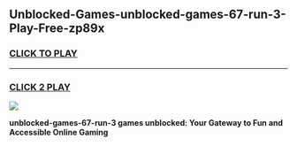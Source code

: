 
## Unblocked-Games-unblocked-games-67-run-3-Play-Free-zp89x
<h3>
<a href="https://premium76.site?title=unblocked-games-67-run-3&ref=09A">CLICK TO PLAY</a></h3>
<hr>

<h3>
<a href="https://premium76.site?title=unblocked-games-67-run-3&ref=09A">CLICK 2 PLAY</a>
  
</h3>

<a href="https://premium76.site?title=unblocked-games-67-run-3&ref=09A"><img src="https://clearcache.store/games.png"></a>


**unblocked-games-67-run-3 games unblocked: Your Gateway to Fun and Accessible Online Gaming**
